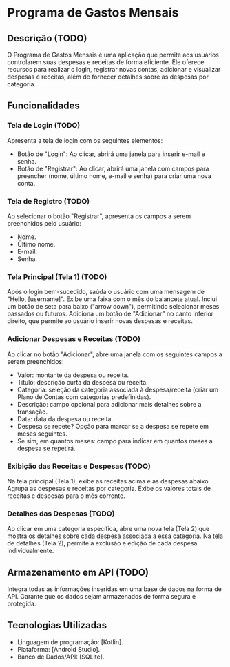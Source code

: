 # Programa de Gastos Mensais

## Descrição (TODO)

O Programa de Gastos Mensais é uma aplicação que permite aos usuários controlarem suas despesas e receitas de forma eficiente. Ele oferece recursos para realizar o login, registrar novas contas, adicionar e visualizar despesas e receitas, além de fornecer detalhes sobre as despesas por categoria.

## Funcionalidades

### Tela de Login (TODO)

Apresenta a tela de login com os seguintes elementos:
- Botão de "Login": Ao clicar, abrirá uma janela para inserir e-mail e senha.
- Botão de "Registrar": Ao clicar, abrirá uma janela com campos para preencher (nome, último nome, e-mail e senha) para criar uma nova conta.

### Tela de Registro (TODO)

Ao selecionar o botão "Registrar", apresenta os campos a serem preenchidos pelo usuário:
- Nome.
- Último nome.
- E-mail.
- Senha.

### Tela Principal (Tela 1) (TODO)

Após o login bem-sucedido, saúda o usuário com uma mensagem de "Hello, [username]".
Exibe uma faixa com o mês do balancete atual.
Inclui um botão de seta para baixo ("arrow down"), permitindo selecionar meses passados ou futuros.
Adiciona um botão de "Adicionar" no canto inferior direito, que permite ao usuário inserir novas despesas e receitas.

### Adicionar Despesas e Receitas (TODO)

Ao clicar no botão "Adicionar", abre uma janela com os seguintes campos a serem preenchidos:
- Valor: montante da despesa ou receita.
- Título: descrição curta da despesa ou receita.
- Categoria: seleção da categoria associada à despesa/receita (criar um Plano de Contas com categorias predefinidas).
- Descrição: campo opcional para adicionar mais detalhes sobre a transação.
- Data: data da despesa ou receita.
- Despesa se repete? Opção para marcar se a despesa se repete em meses seguintes.
- Se sim, em quantos meses: campo para indicar em quantos meses a despesa se repetirá.

### Exibição das Receitas e Despesas (TODO)

Na tela principal (Tela 1), exibe as receitas acima e as despesas abaixo.
Agrupa as despesas e receitas por categoria.
Exibe os valores totais de receitas e despesas para o mês corrente.

### Detalhes das Despesas (TODO)

Ao clicar em uma categoria específica, abre uma nova tela (Tela 2) que mostra os detalhes sobre cada despesa associada a essa categoria.
Na tela de detalhes (Tela 2), permite a exclusão e edição de cada despesa individualmente.

## Armazenamento em API (TODO)

Integra todas as informações inseridas em uma base de dados na forma de API.
Garante que os dados sejam armazenados de forma segura e protegida.

## Tecnologias Utilizadas

- Linguagem de programação: [Kotlin].
- Plataforma: [Android Studio].
- Banco de Dados/API: [SQLite].
